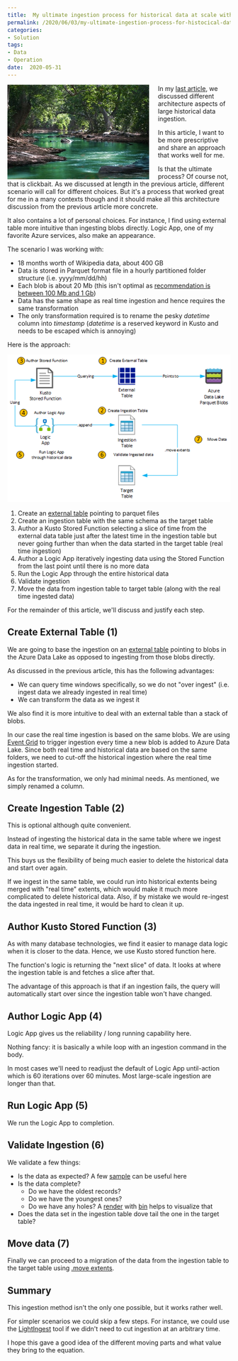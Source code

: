```yaml
---
title:  My ultimate ingestion process for historical data at scale with Kusto
permalink: /2020/06/03/my-ultimate-ingestion-process-for-histocical-data-at-scale-with-kusto
categories:
- Solution
tags:
- Data
- Operation
date:  2020-05-31
---
```

<img style="float:left;padding-right:20px;" title="From pexels.com" src="/assets/posts/2020/2/my-ultimate-ingestion-process-for-histocical-data-at-scale-with-kusto/body-of-water-between-green-leaf-trees-709552.jpg" />

In my [last article](/2020/06/03/ingesting-histocical-data-at-scale-with-kusto), we discussed different architecture aspects of large historical data ingestion.

In this article, I want to be more prescriptive and share an approach that works well for me.

Is that the ultimate process?  Of course not, that is clickbait.  As we discussed at length in the previous article, different scenario will call for different choices.  But it's a process that worked great for me in a many contexts though and it should make all this architecture discussion from the previous article more concrete.

It also contains a lot of personal choices.  For instance, I find using external table more intuitive than ingesting blobs directly.  Logic App, one of my favorite Azure services, also make an appearance.  

The scenario I was working with:

* 18 months worth of Wikipedia data, about 400 GB
*   Data is stored in Parquet format file in a hourly partitioned folder structure (i.e. yyyy/mm/dd/hh)
*   Each blob is about 20 Mb (this isn't optimal as [recommendation is between 100 Mb and 1 Gb](https://docs.microsoft.com/en-us/azure/data-explorer/ingest-data-overview#comparing-ingestion-methods-and-tools))
*   Data has the same shape as real time ingestion and hence requires the same transformation
*   The only transformation required is to rename the pesky *datetime* column into *timestamp* (*datetime* is a reserved keyword in Kusto and needs to be escaped which is annoying)

Here is the approach:

![approach / process](/assets/posts/2020/2/my-ultimate-ingestion-process-for-histocical-data-at-scale-with-kusto/process.png)

1. Create an [external table](https://docs.microsoft.com/en-us/azure/data-explorer/kusto/query/schema-entities/externaltables) pointing to parquet files
1. Create an ingestion table with the same schema as the target table
1. Author a Kusto Stored Function selecting a slice of time from the external data table just after the latest time in the ingestion table but never going further than when the data started in the target table (real time ingestion)
1. Author a Logic App iteratively ingesting data using the Stored Function from the last point until there is no more data
1. Run the Logic App through the entire historical data
1. Validate ingestion
1. Move the data from ingestion table to target table (along with the real time ingested data)

For the remainder of this article, we'll discuss and justify each step.

## Create External Table (1)

We are going to base the ingestion on an [external table](https://docs.microsoft.com/en-us/azure/data-explorer/kusto/query/schema-entities/externaltables) pointing to blobs in the Azure Data Lake as opposed to ingesting from those blobs directly.

As discussed in the previous article, this has the following advantages:

* We can query time windows specifically, so we do not "over ingest" (i.e. ingest data we already ingested in real time)
* We can transform the data as we ingest it

We also find it is more intuitive to deal with an external table than a stack of blobs.

In our case the real time ingestion is based on the same blobs.  We are using [Event Grid](https://docs.microsoft.com/en-us/azure/data-explorer/kusto/management/data-ingestion/eventgrid) to trigger ingestion every time a new blob is added to Azure Data Lake.  Since both real time and historical data are based on the same folders, we need to cut-off the historical ingestion where the real time ingestion started.

As for the transformation, we only had minimal needs.  As mentioned, we simply renamed a column.

## Create Ingestion Table (2)

This is optional although quite convenient.

Instead of ingesting the historical data in the same table where we ingest data in real time, we separate it during the ingestion.

This buys us the flexibility of being much easier to delete the historical data and start over again.

If we ingest in the same table, we could run into historical extents being merged with "real time" extents, which would make it much more complicated to delete historical data.  Also, if by mistake we would re-ingest the data ingested in real time, it would be hard to clean it up.

## Author Kusto Stored Function (3)

As with many database technologies, we find it easier to manage data logic when it is closer to the data.  Hence, we use Kusto stored function here.

The function's logic is returning the "next slice" of data.  It looks at where the ingestion table is and fetches a slice after that.

The advantage of this approach is that if an ingestion fails, the query will automatically start over since the ingestion table won't have changed.

## Author Logic App (4)

Logic App gives us the reliability / long running capability here.

Nothing fancy:  it is basically a while loop with an ingestion command in the body.

In most cases we'll need to readjust the default of Logic App until-action which is 60 iterations over 60 minutes.  Most large-scale ingestion are longer than that.

## Run Logic App (5)

We run the Logic App to completion.

## Validate Ingestion (6)

We validate a few things:

*   Is the data as expected?  A few [sample](https://docs.microsoft.com/en-us/azure/data-explorer/kusto/query/sampleoperator) can be useful here
*   Is the data complete?
    * Do we have the oldest records?
    * Do we have the youngest ones?
    * Do we have any holes?  A [render](https://docs.microsoft.com/en-us/azure/data-explorer/kusto/query/renderoperator?pivots=azuredataexplorer) with [bin](https://docs.microsoft.com/en-us/azure/data-explorer/kusto/query/binfunction) helps to visualize that
* Does the data set in the ingestion table dove tail the one in the target table?

## Move data (7)

Finally we can proceed to a migration of the data from the ingestion table to the target table using [.move extents](https://docs.microsoft.com/en-us/azure/data-explorer/kusto/management/extents-commands#move-extents).

## Summary

This ingestion method isn't the only one possible, but it works rather well.

For simpler scenarios we could skip a few steps.  For instance, we could use the [LightIngest](https://docs.microsoft.com/en-us/azure/data-explorer/lightingest) tool if we didn't need to cut ingestion at an arbitrary time.

I hope this gave a good idea of the different moving parts and what value they bring to the equation.